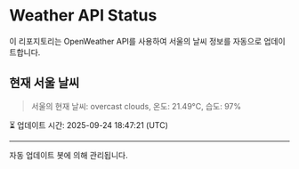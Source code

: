 
# Weather API Status

이 리포지토리는 OpenWeather API를 사용하여 서울의 날씨 정보를 자동으로 업데이트합니다.

## 현재 서울 날씨
> 서울의 현재 날씨: overcast clouds, 온도: 21.49°C, 습도: 97%

⏳ 업데이트 시간: 2025-09-24 18:47:21 (UTC)

---
자동 업데이트 봇에 의해 관리됩니다.
